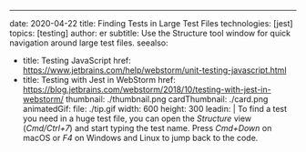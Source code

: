 ---
date: 2020-04-22
title: Finding Tests in Large Test Files
technologies: [jest]
topics: [testing]
author: er
subtitle: Use the Structure tool window for quick navigation around large test files.
seealso:
- title: Testing JavaScript
  href: https://www.jetbrains.com/help/webstorm/unit-testing-javascript.html
- title: Testing with Jest in WebStorm
  href: https://blog.jetbrains.com/webstorm/2018/10/testing-with-jest-in-webstorm/
thumbnail: ./thumbnail.png
cardThumbnail: ./card.png
animatedGif:
  file: ./tip.gif
  width: 600
  height: 300
leadin: |
  To find a test you need in a huge test file, you can open the *Structure* view (*Cmd/Ctrl+7*) and start typing the test name. Press *Cmd+Down* on macOS or *F4* on Windows and Linux to jump back to the code.
